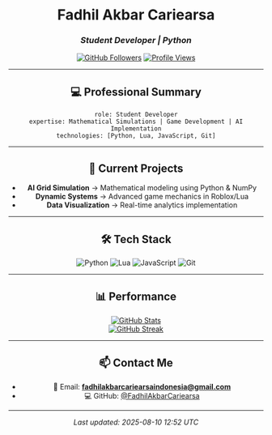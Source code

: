 <div align="center">

# **Fadhil Akbar Cariearsa**
### *Student Developer | Python*

[![GitHub Followers](https://img.shields.io/github/followers/FadhilAkbarCariearsa?label=Follow&style=social)](https://github.com/FadhilAkbarCariearsa)
[![Profile Views](https://komarev.com/ghpvc/?username=FadhilAkbarCariearsa&color=blueviolet&style=flat-square)](https://github.com/FadhilAkbarCariearsa)

---

## 💻 **Professional Summary**
`role: Student Developer`  
`expertise: Mathematical Simulations | Game Development | AI Implementation`  
`technologies: [Python, Lua, JavaScript, Git]`

---

## 🚀 **Current Projects**
- **AI Grid Simulation** → Mathematical modeling using Python & NumPy  
- **Dynamic Systems** → Advanced game mechanics in Roblox/Lua  
- **Data Visualization** → Real-time analytics implementation  

---

## 🛠 **Tech Stack**
![Python](https://img.shields.io/badge/Python-3776AB?logo=python&logoColor=white)
![Lua](https://img.shields.io/badge/Lua-2C2D72?logo=lua&logoColor=white)
![JavaScript](https://img.shields.io/badge/JavaScript-F7DF1E?logo=javascript&logoColor=black)
![Git](https://img.shields.io/badge/Git-F05032?logo=git&logoColor=white)

---

## 📊 **Performance**
[![GitHub Stats](https://github-readme-stats.vercel.app/api?username=FadhilAkbarCariearsa&show_icons=true&theme=tokyonight&hide_border=true)](https://github.com/anuraghazra/github-readme-stats)  
[![GitHub Streak](https://github-readme-streak-stats.herokuapp.com?user=FadhilAkbarCariearsa&theme=tokyonight&hide_border=true)](https://github-readme-streak-stats.herokuapp.com)

---

## 📫 **Contact Me**
- 📧 Email: **fadhilakbarcariearsaindonesia@gmail.com**
- 💻 GitHub: [@FadhilAkbarCariearsa](https://github.com/FadhilAkbarCariearsa)

---

*Last updated: 2025-08-10 12:52 UTC*

</div>
